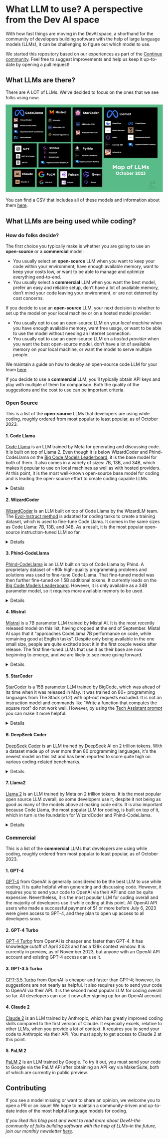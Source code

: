 # What LLM to use? A perspective from the Dev AI space

With how fast things are moving in the DevAI space, a shorthand for the community of developers building software with the help of large language models (LLMs), it can be challenging to figure out which model to use.

We started this repository based on our experiences as part of the [Continue community](https://github.com/continuedev/continue). Feel free to suggest improvements and help us keep it up-to-date by opening a pull request!

## What LLMs are there?

There are A LOT of LLMs. We’ve decided to focus on the ones that we see folks using now:

![LLMs graphic](LLMs.png)

You can find a CSV that includes all of these models and information about them [here](./LLMs.csv).

## What LLMs are being used while coding?

### How do folks decide?

The first choice you typically make is whether you are going to use an **open-source** or a **commercial** model:

- You usually select an **open-source** LLM when you want to keep your code within your environment, have enough available memory, want to keep your costs low, or want to be able to manage and optimize everything end-to-end.
- You usually select a **commercial** LLM when you want the best model, prefer an easy and reliable setup, don’t have a lot of available memory, don’t mind your code leaving your environment, or are not deterred by cost concerns.

If you decide to use an **open-source** LLM, your next decision is whether to set up the model on your local machine or on a hosted model provider:

- You usually opt to use an open-source LLM on your _local machine_ when you have enough available memory, want free usage, or want to be able to use the model without needing an Internet connection.
- You usually opt to use an open-source LLM on a _hosted provider_ when you want the best open-source model, don’t have a lot of available memory on your local machine, or want the model to serve multiple people.

We maintain a guide on how to deploy an open-source code LLM for your team [here](https://github.com/continuedev/deploy-os-code-llm).

If you decide to use a **commercial** LLM, you'll typically obtain API keys and play with multiple of them for comparison. Both the quality of the suggestions and the cost to use can be important criteria.

### Open Source

This is a list of the **open-source** LLMs that developers are using while coding, roughly ordered from most popular to least popular, as of October 2023.

#### 1. Code Llama

[Code Llama](https://about.fb.com/news/2023/08/code-llama-ai-for-coding/) is an LLM trained by Meta for generating and discussing code. It is built on top of Llama 2. Even though it is below WizardCoder and Phind-CodeLlama on the [Big Code Models Leaderboard](https://huggingface.co/spaces/bigcode/bigcode-models-leaderboard), it is the base model for both of them. It also comes in a variety of sizes: 7B, 13B, and 34B, which makes it popular to use on local machines as well as with hosted providers. At this point, it is the most well-known open-source base model for coding and is leading the open-source effort to create coding capable LLMs.

<details>
    <summary>Details</summary>

    Creator: Meta
    Date released: August 24th, 2023
    License: Llama 2 Community
    Base model: Llama 2
    Parameters: 7B, 13B, 34B

</details>

#### 2. WizardCoder

[WizardCoder](https://github.com/nlpxucan/WizardLM/tree/main/WizardCoder) is an LLM built on top of Code Llama by the WizardLM team. The [Evol-Instruct method](https://x.com/WizardLM_AI/status/1705551243421090207?s=20) is adapted for coding tasks to create a training dataset, which is used to fine-tune Code Llama. It comes in the same sizes as Code Llama: 7B, 13B, and 34B. As a result, it is the most popular open-source instruction-tuned LLM so far.

<details>
    <summary>Details</summary>
    
    Creator: WizardLM
    Date released: August 26th, 2023
    License: Llama 2 Community
    Base model: Code Llama
    Parameters: 7B, 13B, 34B
    
</details>

#### 3. Phind-CodeLlama

[Phind-CodeLlama](https://www.phind.com/blog/code-llama-beats-gpt4) is an LLM built on top of Code Llama by Phind. A proprietary dataset of ~80k high-quality programming problems and solutions was used to fine-tune Code Llama. That fine-tuned model was then further fine-tuned on 1.5B additional tokens. It currently leads on the [Big Code Models Leaderboard](https://huggingface.co/spaces/bigcode/bigcode-models-leaderboard). However, it is only available as a 34B parameter model, so it requires more available memory to be used.

<details>
    <summary>Details</summary>
    
    Creator: Phind
    Date released: August 28th, 2023
    License: Llama 2 Community
    Base model: Code Llama
    Parameters: 34B

</details>

#### 4. Mistral

[Mistral](https://mistral.ai/news/announcing-mistral-7b) is a 7B parameter LLM trained by Mistal AI. It is the most recently released model on this list, having dropped at the end of September. Mistal AI says that it “approaches CodeLlama 7B performance on code, while remaining good at English tasks”. Despite only being available in the one small size, people are quite excited about it in the first couple weeks after release. The first fine-tuned LLMs that use it as their base are now beginning to emerge, and we are likely to see more going forward.

<details>
    <summary>Details</summary>
    
    Creator: Mistral AI
    Date released: September 27th, 2023
    License: Apache 2.0
    Base model: Mistral
    Parameters: 7B
    
</details>

#### 5. StarCoder

[StarCoder](https://huggingface.co/blog/starcoder) is a 15B parameter LLM trained by BigCode, which was ahead of its time when it was released in May. It was trained on 80+ programming languages from The Stack (v1.2) with opt-out requests excluded. It is not an instruction model and commands like "Write a function that computes the square root" do not work well. However, by using the [Tech Assistant prompt](https://huggingface.co/datasets/bigcode/ta-prompt) you can make it more helpful.

<details>
    <summary>Details</summary>
    
    Creator: BigCode
    Date released: May 4th, 2023
    License: OpenRAIL-M
    Base model: StarCoder
    Parameters: 15B
    
</details>

#### 6. DeepSeek Coder

[DeepSeek Coder](deepseekcoder.github.io) is an LLM trained by DeepSeek AI on 2 trillion tokens. With a dataset made up of over more than 80 programming languages, it's the newest model on this list and has been reported to score quite high on various coding-related benchmarks.

<details>
    <summary>Details</summary>
    
    Creator: DeepSeek AI
    Date released: November 3rd, 2023
    License: DeepSeek License Agreement
    Base model: DeepSeek Coder
    Parameters: 1.3B, 6.7B, 33B
    
</details>

#### 7. Llama2

[Llama 2](https://ai.meta.com/llama/#inside-the-model) is an LLM trained by Meta on 2 trillion tokens. It is the most popular open source LLM overall, so some developers use it, despite it not being as good as many of the models above at making code edits. It is also important because Code Llama, the most popular LLM for coding, is built on top of it, which in turn is the foundation for WizardCoder and Phind-CodeLlama.

<details>
    <summary>Details</summary>
    
    Creator: Meta
    Date released: July 18th, 2023
    License: Llama 2 Community
    Base model: Llama 2
    Parameters: 7B, 13B, 70B
    
</details>

### Commercial

This is a list of the **commercial** LLMs that developers are using while coding, roughly ordered from most popular to least popular, as of October 2023.

#### 1. GPT-4

[GPT-4](https://openai.com/research/gpt-4) from OpenAI is generally considered to be the best LLM to use while coding. It is quite helpful when generating and discussing code. However, it requires you to send your code to OpenAI via their API and can be quite expensive. Nevertheless, it is the most popular LLM for coding overall and the majority of developers use it while coding at this point. All OpenAI API users who made a successful payment of $1 or more before July 6, 2023 were given access to GPT-4, and they plan to open up access to all developers soon.

#### 2. GPT-4 Turbo

[GPT-4 Turbo](https://openai.com/blog/new-models-and-developer-products-announced-at-devday) from OpenAI is cheaper and faster than GPT-4. It has knowledge cutoff of April 2023 and has a 128k context window. It is currently in preview, as of November 2023, but anyone with an OpenAI API account and existing GPT-4 access can use it.

#### 3. GPT-3.5 Turbo

[GPT-3.5 Turbo](https://platform.openai.com/docs/models/gpt-3-5) from OpenAI is cheaper and faster than GPT-4; however, its suggestions are not nearly as helpful. It also requires you to send your code to OpenAI via their API. It is the second most popular LLM for coding overall so far. All developers can use it now after signing up for an OpenAI account.

#### 4. Claude 2

[Claude 2](https://www.anthropic.com/index/claude-2) is an LLM trained by Anthropic, which has greatly improved coding skills compared to the first version of Claude. It especially excels, relative to other LLMs, when you provide a lot of context. It requires you to send your code to Anthropic via their API. You must apply to get access to Claude 2 at this point.

#### 5. PaLM 2

[PaLM 2](https://ai.google/discover/palm2) is an LLM trained by Google. To try it out, you must send your code to Google via the PaLM API after obtaining an API key via MakerSuite, both of which are currently in public preview.

## Contributing

If you see a model missing or want to share an opinion, we welcome you to open a PR or an issue! We hope to maintain a community-driven and up-to-date index of the most helpful language models for coding.

*If you liked this blog post and want to read more about DevAI–the community of folks building software with the help of LLMs–in the future, join our monthly newsletter [here](https://continue.dev#newsletter).*
